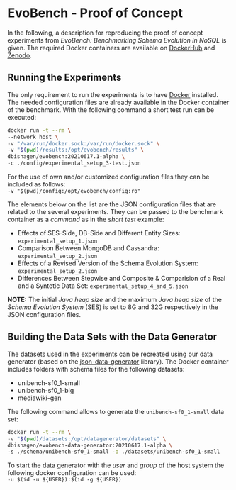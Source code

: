 # EvoBench - Proof of Concept

In the following, a description for reproducing the proof of concept experiments from *EvoBench: Benchmarking Schema Evolution in NoSQL* is given.
The required Docker containers are available on [DockerHub](https://hub.docker.com) and [Zenodo](https://zenodo.org).


## Running the Experiments

The only requirement to run the experiments is to have [Docker](https://www.docker.com/) installed.
The needed configuration files are already available in the Docker container of the benchmark.
With the following command a short test run can be executed:

```bash
docker run -t --rm \
--network host \
-v "/var/run/docker.sock:/var/run/docker.sock" \
-v "$(pwd)/results:/opt/evobench/results" \
dbishagen/evobench:20210617.1-alpha \
-c ./config/experimental_setup_3-test.json
```

For the use of own and/or customized configuration files they can be included as follows: </br> `-v "$(pwd)/config:/opt/evobench/config:ro"`

The elements below on the list are the JSON configuration files that are related to the several experiments. They can be passed to the benchmark container as a *command* as in the *short test* example:

- Effects of SES-Side, DB-Side and Different Entity Sizes:  `experimental_setup_1.json`
- Comparison Between MongoDB and Cassandra:  `experimental_setup_2.json`
- Effects of a Revised Version of the Schema Evolution System: `experimental_setup_2.json`
- Differences Between Stepwise and Composite & Comparision of a Real and a Syntetic Data Set: `experimental_setup_4_and_5.json`
  
**NOTE:** The initial *Java heap size* and the maximum *Java heap size* of the *Schema Evolution System* (SES) is set to 8G and 32G respectively in the JSON configuration files.


## Building the Data Sets with the Data Generator

The datasets used in the experiments can be recreated using our data generator (based on the [json-data-generator](https://github.com/vincentrussell/json-data-generator/tree/json-data-generator-1.12) library). 
The Docker container includes folders with schema files for the following datasets:

- unibench-sf0_1-small
- unibench-sf0_1-big
- mediawiki-gen

The following command allows to generate the `unibench-sf0_1-small` data set:

```bash
docker run -t --rm \
-v "$(pwd)/datasets:/opt/datagenerator/datasets" \
dbishagen/evobench-data-generator:20210617.1-alpha \
-s ./schema/unibench-sf0_1-small -o ./datasets/unibench-sf0_1-small
```

To start the data generator with the *user* and *group* of the host system the following docker configuration can be used: </br> `-u $(id -u ${USER}):$(id -g ${USER})`
